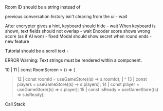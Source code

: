 Room ID should be a string instead of 


previous conversation history isn't clearing from the ui - wait

After encrypter gives a hint, keyboard should hide - wait
When keyboard is shown, text fields should not overlap - wait
Encoder score shows wrong score (as if AI won) - fixed
Modal should show secret when round ends - new feature

Tutorial should be a scroll text - 


 ERROR  Warning: Text strings must be rendered within a <Text> component.

  10 |
  11 | const RoomScreen = () => {
> 12 |     const roomId = useGameStore((s) => s.roomId);
     |                                ^
  13 |     const players = useGameStore((s) => s.players);
  14 |     const player = useGameStore((s) => s.player);
  15 |     const isReady = useGameStore((s) => s.isReady);

Call Stack